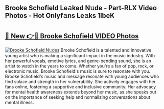 ## Brooke Schofield Le𝚊ked N𝚞de - Part-RLX Video Photos - Hot Onlyf𝚊ns Le𝚊ks 1lbeK

# <h2><a href="http://ab67265.deff.icu/?id=Brooke+Schofield">🔗 New 👉🔴 Brooke Schofield VIDEO Photos</a></h2>

[![Brooke Schofield N𝚞des](https://i.imgur.com/rIISA9y.gif)](http://ab67265.deff.icu/?id=Brooke+Schofield)
Brooke Schofield is a talented and innovative young artist who is making a significant impact in the music industry. With her powerful vocals, emotive lyrics, and genre-bending sound, she is an artist to watch in the years to come. Whether you're a fan of pop, rock, or electronic music, Brooke Schofield's music is sure to resonate with you. Brooke Schofield's music and message resonate with young audiences who find solace and strength in her vulnerability. She actively engages with her fans online, fostering a supportive and inclusive community. Her advocacy for mental health awareness extends beyond her music, as she speaks out on the importance of seeking help and normalizing conversations about mental illness.
